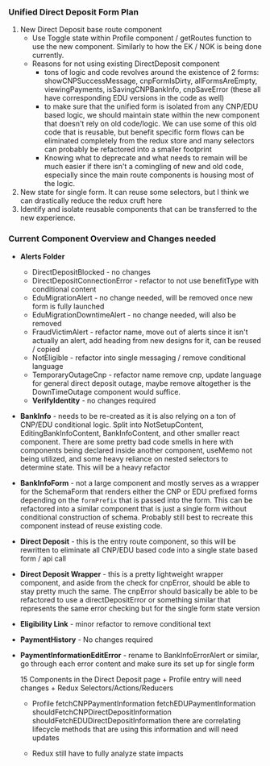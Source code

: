 ### Unified Direct Deposit Form Plan

1. New Direct Deposit base route component
	- Use Toggle state within Profile component / getRoutes function to use the new component. Similarly to how the EK / NOK is being done currently.
	- Reasons for not using existing DirectDeposit component
		- tons of logic and code revolves around the existence of 2 forms: showCNPSuccessMessage, cnpFormIsDirty, allFormsAreEmpty, viewingPayments, isSavingCNPBankInfo, cnpSaveError (these all have corresponding EDU versions in the code as well)
		- to make sure that the unified form is isolated from any CNP/EDU based logic, we should maintain state within the new component that doesn't rely on old code/logic. We can use some of this old code that is reusable, but benefit specific form flows can be eliminated completely from the redux store and many selectors can probably be refactored into a smaller footprint
		- Knowing what to deprecate and what needs to remain will be much easier if there isn't a comingling of new and old code, especially since the main route components is housing most of the logic.
2. New state for single form. It can reuse some selectors, but I think we can drastically reduce the redux cruft here
3. Identify and isolate reusable components that can be transferred to the new experience.

### Current Component Overview and Changes needed
	
- **Alerts Folder**
  - DirectDepositBlocked - no changes
  - DirectDepositConnectionError - refactor to not use benefitType with conditional content
  - EduMigrationAlert - no change needed, will be removed once new form is fully launched
  - EduMigrationDowntimeAlert - no change needed, will also be removed
  - FraudVictimAlert - refactor name, move out of alerts since it isn't actually an alert, add heading from new designs for it, can be reused / copied
  - NotEligible - refactor into single messaging / remove conditional language
  - TemporaryOutageCnp - refactor name remove cnp, update language for general direct deposit outage, maybe remove altogether is the DownTimeOutage component would suffice.
  - **VerifyIdentity** - no changes required
  
- **BankInfo** - needs to be re-created as it is also relying on a ton of CNP/EDU conditional logic. Split into NotSetupContent, EditingBankInfoContent, BankInfoContent, and other smaller react component. There are some pretty bad code smells in here with components being declared inside another component, useMemo not being utilized, and some heavy reliance on nested selectors to determine state. This will be a heavy refactor

- **BankInfoForm** - not a large component and mostly serves as a wrapper for the SchemaForm that renders either the CNP or EDU prefixed forms depending on the `formPrefix` that is passed into the form. This can be refactored into a similar component that is just a single form without conditional construction of schema. Probably still best to recreate this component instead of reuse existing code.

- **Direct Deposit** - this is the entry route component, so this will be rewritten to eliminate all CNP/EDU based code into a single state based form / api call

- **Direct Deposit Wrapper** - this is a pretty lightweight wrapper component, and aside from the check for cnpError, should be able to stay pretty much the same. The cnpError should basically be able to be refactored to use a directDepositError or something similar that represents the same error checking but for the single form state version

- **Eligibility Link** - minor refactor to remove conditional text

- **PaymentHistory** - No changes required

- **PaymentInformationEditError** - rename to BankInfoErrorAlert or similar, go through each error content and make sure its set up for single form
  
  15 Components in the Direct Deposit page + Profile entry will need changes + Redux Selectors/Actions/Reducers
  
  - Profile
    fetchCNPPaymentInformation
    fetchEDUPaymentInformation
    shouldFetchCNPDirectDepositInformation
    shouldFetchEDUDirectDepositInformation
    there are correlating lifecycle methods that are using this information and will need updates

  - Redux
   still have to fully analyze state impacts
